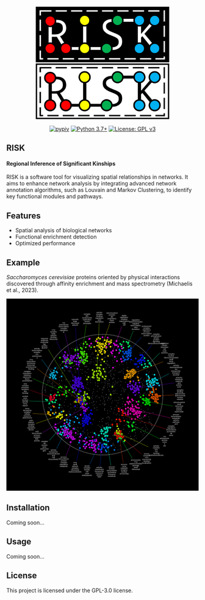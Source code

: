 <p align="center">
  <img src="./docs/github/risk-logo-dark.png#gh-dark-mode-only" width="350" />
  <img src="./docs/github/risk-logo-light.png#gh-light-mode-only" width="350" />
</p>

<p align="center">
  <a href="https://pypi.python.org/pypi/risk-network"><img src="https://img.shields.io/pypi/v/risk-network.svg" alt="pypiv"></a>
  <a href="https://www.python.org/downloads/"><img src="https://img.shields.io/badge/python-3.7+-blue.svg" alt="Python 3.7+"></a>
  <a href="https://raw.githubusercontent.com/irahorecka/chrono24/main/LICENSE"><img src="https://img.shields.io/badge/License-GPLv3-blue.svg" alt="License: GPL v3"></a>
</p>

## RISK

#### Regional Inference of Significant Kinships

RISK is a software tool for visualizing spatial relationships in networks. It aims to enhance network analysis by integrating advanced network annotation algorithms, such as Louvain and Markov Clustering, to identify key functional modules and pathways.

## Features

- Spatial analysis of biological networks
- Functional enrichment detection
- Optimized performance

## Example

*Saccharomyces cerevisiae* proteins oriented by physical interactions discovered through affinity enrichment and mass spectrometry (Michaelis et al., 2023).

![Metabolic Network Demo](./docs/github/network.png)

## Installation

Coming soon...

## Usage

Coming soon...

## License

This project is licensed under the GPL-3.0 license.
